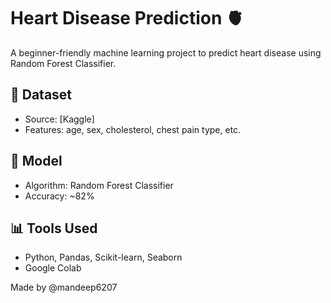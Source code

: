 # Heart Disease Prediction 🫀
A beginner-friendly machine learning project to predict heart disease using Random Forest Classifier.

## 🔢 Dataset
- Source: [Kaggle]
- Features: age, sex, cholesterol, chest pain type, etc.

## 🧠 Model
- Algorithm: Random Forest Classifier
- Accuracy: ~82%

## 📊 Tools Used
- Python, Pandas, Scikit-learn, Seaborn
- Google Colab

Made by @mandeep6207
